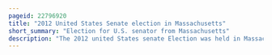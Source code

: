 ```yaml
---
pageid: 22796920
title: "2012 United States Senate election in Massachusetts"
short_summary: "Election for U.S. senator from Massachusetts"
description: "The 2012 united States senate Election was held in Massachusetts on november 6 2012 the Democrat elizabeth Warren defeated incumbent republican Senator scott brown. This Election was held concurrently with the us Elections. S. Presidential Election and Elections to the U. S. Senate in other States, as well as Elections to the House of Representatives and various State and local Elections."
---
```

